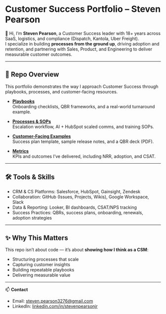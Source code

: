 # Customer Success Portfolio – Steven Pearson

👋 Hi, I’m **Steven Pearson**, a Customer Success leader with 18+ years across SaaS, logistics, and compliance (Dispatch, Kantola, Uber Freight).  
I specialize in building **processes from the ground up**, driving adoption and retention, and partnering with Sales, Product, and Engineering to deliver measurable customer outcomes.

---

## 📂 Repo Overview
This portfolio demonstrates the way I approach Customer Success through playbooks, processes, and customer-facing resources.

- **[Playbooks](./playbooks)**  
  Onboarding checklists, QBR frameworks, and a real-world turnaround example.

- **[Processes & SOPs](./processes-sops)**  
  Escalation workflow, AI + HubSpot scaled comms, and training SOPs.

- **[Customer-Facing Examples](./customer-facing-examples)**  
  Success plan template, sample release notes, and a QBR deck (PDF).

- **[Metrics](./metrics/kpis-and-outcomes.md)**  
  KPIs and outcomes I’ve delivered, including NRR, adoption, and CSAT.

---

## 🛠 Tools & Skills
- CRM & CS Platforms: Salesforce, HubSpot, Gainsight, Zendesk  
- Collaboration: GitHub (Issues, Projects, Wikis), Google Workspace, Slack  
- Data & Reporting: Looker, BI dashboards, CSAT/NPS tracking  
- Success Practices: QBRs, success plans, onboarding, renewals, adoption strategies  

---

## ✨ Why This Matters
This repo isn’t about code — it’s about **showing how I think as a CSM**:  
- Structuring processes that scale  
- Capturing customer insights  
- Building repeatable playbooks  
- Delivering measurable value  

---

📫 **Contact**  
- Email: [steven.pearson3276@gmail.com](mailto:steven.pearson3276@gmail.com)  
- LinkedIn: [linkedin.com/in/stevenpearsonjr](https://www.linkedin.com/in/stevenpearsonjr)
